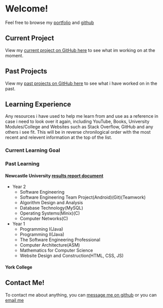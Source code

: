 # Welcome!
Feel free to browse my [portfolio](https://Steven-Kirby.github.io) and [github](https://github.com/Steven-Kirby)

## Current Project
View my [current project on GitHub here](https://github.com/Steven-Kirby) to see what im working on at the moment.

## Past Projects
View my [past projects on GitHub here](https://github.com/Steven-Kirby) to see what i have worked on in the past.

## Learning Experience
Any resources i have used to help me learn from and use as a reference in case i need to look over it again, including YouTube, Books, University Modules/College  and Websites such as Stack Overflow, GitHub and any others i see fit.
This will be in reverse chronilogical order with the most recent and relevent information at the top of the list.
### Current Learning Goal

### Past Learning

#### Newcastle University [results report document](https://core.digitary.net/#/sharelink/e5502b6e-56ab-46dc-882b-d68ecc7ad2ff/4b8a081b-5ba1-44c7-80de-1712e47d5854)
- Year 2
  - Software Engineering
  - Software Engineering Team Project(Android)(Git)(Teamwork)
  - Algorithm Design and Analysis
  - Database Technology(MySQL)
  - Operating Systems(Minix)(C)
  - Computer Networks(C)
- Year 1
  - Programming I(Java)
  - Programming II(Java)
  - The Software Engineering Professional
  - Computer Architecture(ASM)
  - Mathematics for Computer Science
  - Website Design and Construction(HTML, CSS, JS)
#### York College


## Contact Me!
To contact me about anything, you can [message me on github](https://github.com/Steven-Kirby) or you can [email me](mailto:stevenkirbygames@gmail.com)
